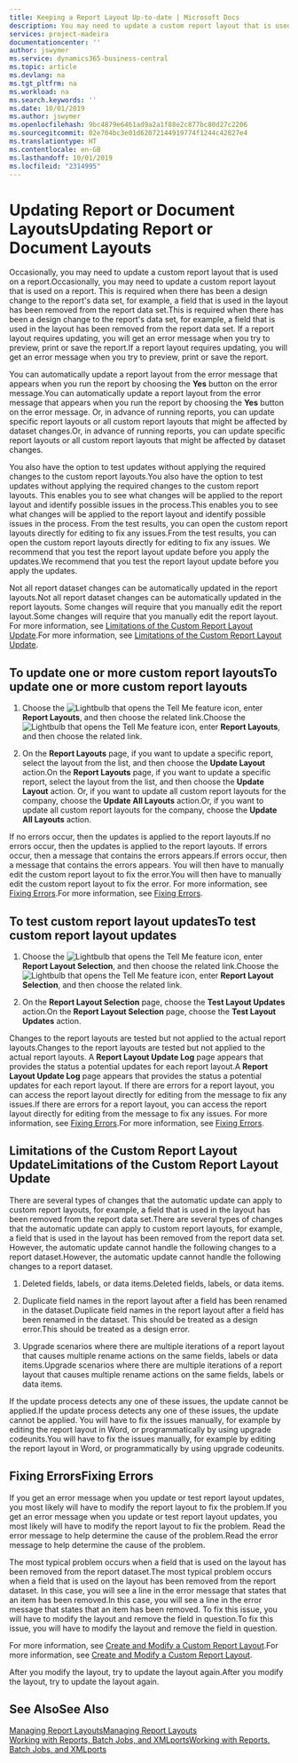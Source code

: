 ```yaml
---
title: Keeping a Report Layout Up-to-date | Microsoft Docs
description: You may need to update a custom report layout that is used on a report. This is required when there has been a design change to the report's data set, for example, a field that is used in the layout has been removed from the report data set.
services: project-madeira
documentationcenter: ''
author: jswymer
ms.service: dynamics365-business-central
ms.topic: article
ms.devlang: na
ms.tgt_pltfrm: na
ms.workload: na
ms.search.keywords: ''
ms.date: 10/01/2019
ms.author: jswymer
ms.openlocfilehash: 9bc4879e6461ad9a2a1f88e2c877bc80d27c2206
ms.sourcegitcommit: 02e704bc3e01d62072144919774f1244c42827e4
ms.translationtype: HT
ms.contentlocale: en-GB
ms.lasthandoff: 10/01/2019
ms.locfileid: "2314995"
---
```

# <a name="updating-report-or-document-layouts"></a><span data-ttu-id="b8715-104">Updating Report or Document Layouts</span><span class="sxs-lookup"><span data-stu-id="b8715-104">Updating Report or Document Layouts</span></span>
<span data-ttu-id="b8715-105">Occasionally, you may need to update a custom report layout that is used on a report.</span><span class="sxs-lookup"><span data-stu-id="b8715-105">Occasionally, you may need to update a custom report layout that is used on a report.</span></span> <span data-ttu-id="b8715-106">This is required when there has been a design change to the report's data set, for example, a field that is used in the layout has been removed from the report data set.</span><span class="sxs-lookup"><span data-stu-id="b8715-106">This is required when there has been a design change to the report's data set, for example, a field that is used in the layout has been removed from the report data set.</span></span> <span data-ttu-id="b8715-107">If a report layout requires updating, you will get an error message when you try to preview, print or save the report.</span><span class="sxs-lookup"><span data-stu-id="b8715-107">If a report layout requires updating, you will get an error message when you try to preview, print or save the report.</span></span>  

<span data-ttu-id="b8715-108">You can automatically update a report layout from the error message that appears when you run the report by choosing the **Yes** button on the error message.</span><span class="sxs-lookup"><span data-stu-id="b8715-108">You can automatically update a report layout from the error message that appears when you run the report by choosing the **Yes** button on the error message.</span></span> <span data-ttu-id="b8715-109">Or, in advance of running reports, you can update specific report layouts or all custom report layouts that might be affected by dataset changes.</span><span class="sxs-lookup"><span data-stu-id="b8715-109">Or, in advance of running reports, you can update specific report layouts or all custom report layouts that might be affected by dataset changes.</span></span>  

<span data-ttu-id="b8715-110">You also have the option to test updates without applying the required changes to the custom report layouts.</span><span class="sxs-lookup"><span data-stu-id="b8715-110">You also have the option to test updates without applying the required changes to the custom report layouts.</span></span> <span data-ttu-id="b8715-111">This enables you to see what changes will be applied to the report layout and identify possible issues in the process.</span><span class="sxs-lookup"><span data-stu-id="b8715-111">This enables you to see what changes will be applied to the report layout and identify possible issues in the process.</span></span> <span data-ttu-id="b8715-112">From the test results, you can open the custom report layouts directly for editing to fix any issues.</span><span class="sxs-lookup"><span data-stu-id="b8715-112">From the test results, you can open the custom report layouts directly for editing to fix any issues.</span></span> <span data-ttu-id="b8715-113">We recommend that you test the report layout update before you apply the updates.</span><span class="sxs-lookup"><span data-stu-id="b8715-113">We recommend that you test the report layout update before you apply the updates.</span></span>  

<span data-ttu-id="b8715-114">Not all report dataset changes can be automatically updated in the report layouts.</span><span class="sxs-lookup"><span data-stu-id="b8715-114">Not all report dataset changes can be automatically updated in the report layouts.</span></span> <span data-ttu-id="b8715-115">Some changes will require that you manually edit the report layout.</span><span class="sxs-lookup"><span data-stu-id="b8715-115">Some changes will require that you manually edit the report layout.</span></span> <span data-ttu-id="b8715-116">For more information, see [Limitations of the Custom Report Layout Update](ui-update-report-layouts.md#UpdateLimitations).</span><span class="sxs-lookup"><span data-stu-id="b8715-116">For more information, see [Limitations of the Custom Report Layout Update](ui-update-report-layouts.md#UpdateLimitations).</span></span>  

## <a name="to-update-one-or-more-custom-report-layouts"></a><span data-ttu-id="b8715-117">To update one or more custom report layouts</span><span class="sxs-lookup"><span data-stu-id="b8715-117">To update one or more custom report layouts</span></span>  

1.  <span data-ttu-id="b8715-118">Choose the ![Lightbulb that opens the Tell Me feature](media/ui-search/search_small.png "Tell me what you want to do") icon, enter **Report Layouts**, and then choose the related link.</span><span class="sxs-lookup"><span data-stu-id="b8715-118">Choose the ![Lightbulb that opens the Tell Me feature](media/ui-search/search_small.png "Tell me what you want to do") icon, enter **Report Layouts**, and then choose the related link.</span></span>  

2.  <span data-ttu-id="b8715-119">On the **Report Layouts** page, if you want to update a specific report, select the layout from the list, and then choose the **Update Layout** action.</span><span class="sxs-lookup"><span data-stu-id="b8715-119">On the **Report Layouts** page, if you want to update a specific report, select the layout from the list, and then choose the **Update Layout** action.</span></span> <span data-ttu-id="b8715-120">Or, if you want to update all custom report layouts for the company, choose the **Update All Layouts** action.</span><span class="sxs-lookup"><span data-stu-id="b8715-120">Or, if you want to update all custom report layouts for the company, choose the **Update All Layouts** action.</span></span>  

<span data-ttu-id="b8715-121">If no errors occur, then the updates is applied to the report layouts.</span><span class="sxs-lookup"><span data-stu-id="b8715-121">If no errors occur, then the updates is applied to the report layouts.</span></span> <span data-ttu-id="b8715-122">If errors occur, then a message that contains the errors appears.</span><span class="sxs-lookup"><span data-stu-id="b8715-122">If errors occur, then a message that contains the errors appears.</span></span> <span data-ttu-id="b8715-123">You will then have to manually edit the custom report layout to fix the error.</span><span class="sxs-lookup"><span data-stu-id="b8715-123">You will then have to manually edit the custom report layout to fix the error.</span></span> <span data-ttu-id="b8715-124">For more information, see [Fixing Errors](ui-update-report-layouts.md#FixErrors).</span><span class="sxs-lookup"><span data-stu-id="b8715-124">For more information, see [Fixing Errors](ui-update-report-layouts.md#FixErrors).</span></span>  

## <a name="to-test-custom-report-layout-updates"></a><span data-ttu-id="b8715-125">To test custom report layout updates</span><span class="sxs-lookup"><span data-stu-id="b8715-125">To test custom report layout updates</span></span>  

1.  <span data-ttu-id="b8715-126">Choose the ![Lightbulb that opens the Tell Me feature](media/ui-search/search_small.png "Tell me what you want to do") icon, enter **Report Layout Selection**, and then choose the related link.</span><span class="sxs-lookup"><span data-stu-id="b8715-126">Choose the ![Lightbulb that opens the Tell Me feature](media/ui-search/search_small.png "Tell me what you want to do") icon, enter **Report Layout Selection**, and then choose the related link.</span></span>  

2.  <span data-ttu-id="b8715-127">On the **Report Layout Selection** page, choose the **Test Layout Updates** action.</span><span class="sxs-lookup"><span data-stu-id="b8715-127">On the **Report Layout Selection** page, choose the **Test Layout Updates** action.</span></span>  

 <span data-ttu-id="b8715-128">Changes to the report layouts are tested but not applied to the actual report layouts.</span><span class="sxs-lookup"><span data-stu-id="b8715-128">Changes to the report layouts are tested but not applied to the actual report layouts.</span></span> <span data-ttu-id="b8715-129">A **Report Layout Update Log** page appears that provides the status a potential updates for each report layout.</span><span class="sxs-lookup"><span data-stu-id="b8715-129">A **Report Layout Update Log** page appears that provides the status a potential updates for each report layout.</span></span> <span data-ttu-id="b8715-130">If there are errors for a report layout, you can access the report layout directly for editing from the message to fix any issues.</span><span class="sxs-lookup"><span data-stu-id="b8715-130">If there are errors for a report layout, you can access the report layout directly for editing from the message to fix any issues.</span></span> <span data-ttu-id="b8715-131">For more information, see [Fixing Errors](ui-update-report-layouts.md#FixErrors).</span><span class="sxs-lookup"><span data-stu-id="b8715-131">For more information, see [Fixing Errors](ui-update-report-layouts.md#FixErrors).</span></span>  

##  <a name="UpdateLimitations"></a> <span data-ttu-id="b8715-132">Limitations of the Custom Report Layout Update</span><span class="sxs-lookup"><span data-stu-id="b8715-132">Limitations of the Custom Report Layout Update</span></span>  
 <span data-ttu-id="b8715-133">There are several types of changes that the automatic update can apply to custom report layouts, for example, a field that is used in the layout has been removed from the report data set.</span><span class="sxs-lookup"><span data-stu-id="b8715-133">There are several types of changes that the automatic update can apply to custom report layouts, for example, a field that is used in the layout has been removed from the report data set.</span></span> <span data-ttu-id="b8715-134">However, the automatic update cannot handle the following changes to a report dataset.</span><span class="sxs-lookup"><span data-stu-id="b8715-134">However, the automatic update cannot handle the following changes to a report dataset.</span></span>  

1.  <span data-ttu-id="b8715-135">Deleted fields, labels, or data items.</span><span class="sxs-lookup"><span data-stu-id="b8715-135">Deleted fields, labels, or data items.</span></span>  

2.  <span data-ttu-id="b8715-136">Duplicate field names in the report layout after a field has been renamed in the dataset.</span><span class="sxs-lookup"><span data-stu-id="b8715-136">Duplicate field names in the report layout after a field has been renamed in the dataset.</span></span> <span data-ttu-id="b8715-137">This should be treated as a design error.</span><span class="sxs-lookup"><span data-stu-id="b8715-137">This should be treated as a design error.</span></span>  

3.  <span data-ttu-id="b8715-138">Upgrade scenarios where there are multiple iterations of a report layout that causes multiple rename actions on the same fields, labels or data items.</span><span class="sxs-lookup"><span data-stu-id="b8715-138">Upgrade scenarios where there are multiple iterations of a report layout that causes multiple rename actions on the same fields, labels or data items.</span></span>  

 <span data-ttu-id="b8715-139">If the update process detects any one of these issues, the update cannot be applied.</span><span class="sxs-lookup"><span data-stu-id="b8715-139">If the update process detects any one of these issues, the update cannot be applied.</span></span> <span data-ttu-id="b8715-140">You will have to fix the issues manually, for example by editing the report layout in Word, or programmatically by using upgrade codeunits.</span><span class="sxs-lookup"><span data-stu-id="b8715-140">You will have to fix the issues manually, for example by editing the report layout in Word, or programmatically by using upgrade codeunits.</span></span>  

##  <a name="FixErrors"></a> <span data-ttu-id="b8715-141">Fixing Errors</span><span class="sxs-lookup"><span data-stu-id="b8715-141">Fixing Errors</span></span>  
 <span data-ttu-id="b8715-142">If you get an error message when you update or test report layout updates, you most likely will have to modify the report layout to fix the problem.</span><span class="sxs-lookup"><span data-stu-id="b8715-142">If you get an error message when you update or test report layout updates, you most likely will have to modify the report layout to fix the problem.</span></span> <span data-ttu-id="b8715-143">Read the error message to help determine the cause of the problem.</span><span class="sxs-lookup"><span data-stu-id="b8715-143">Read the error message to help determine the cause of the problem.</span></span>  

 <span data-ttu-id="b8715-144">The most typical problem occurs when a field that is used on the layout has been removed from the report dataset.</span><span class="sxs-lookup"><span data-stu-id="b8715-144">The most typical problem occurs when a field that is used on the layout has been removed from the report dataset.</span></span> <span data-ttu-id="b8715-145">In this case, you will see a line in the error message that states that an item has been removed.</span><span class="sxs-lookup"><span data-stu-id="b8715-145">In this case, you will see a line in the error message that states that an item has been removed.</span></span> <span data-ttu-id="b8715-146">To fix this issue, you will have to modify the layout and remove the field in question.</span><span class="sxs-lookup"><span data-stu-id="b8715-146">To fix this issue, you will have to modify the layout and remove the field in question.</span></span>  

 <span data-ttu-id="b8715-147">For more information, see [Create and Modify a Custom Report Layout](ui-how-create-custom-report-layout.md#ModifyCustomLayout).</span><span class="sxs-lookup"><span data-stu-id="b8715-147">For more information, see [Create and Modify a Custom Report Layout](ui-how-create-custom-report-layout.md#ModifyCustomLayout).</span></span>  

 <span data-ttu-id="b8715-148">After you modify the layout, try to update the layout again.</span><span class="sxs-lookup"><span data-stu-id="b8715-148">After you modify the layout, try to update the layout again.</span></span>  

## <a name="see-also"></a><span data-ttu-id="b8715-149">See Also</span><span class="sxs-lookup"><span data-stu-id="b8715-149">See Also</span></span>  
 [<span data-ttu-id="b8715-150">Managing Report Layouts</span><span class="sxs-lookup"><span data-stu-id="b8715-150">Managing Report Layouts</span></span>](ui-manage-report-layouts.md)  
 [<span data-ttu-id="b8715-151">Working with Reports, Batch Jobs, and XMLports</span><span class="sxs-lookup"><span data-stu-id="b8715-151">Working with Reports, Batch Jobs, and XMLports</span></span>](ui-work-report.md)  

